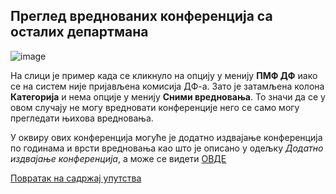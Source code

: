 ## Преглед вреднованих конференција са осталих департмана

![image](https://user-images.githubusercontent.com/29538544/159048611-6a397f5b-7550-4a19-8098-f42d3ba98e54.png)

На слици је пример када се кликнуло на опцију у менију **ПМФ ДФ** иако се на систем није
пријављена комисија ДФ-а. Зато је затамљена колона **Категорија** и нема опције у менију
**Сними вредновања**. То значи да се у овом случају не могу вредновати конференције него
се само могу прегледати њихова вредновања.

У оквиру ових конференција могуће је додатно издвајање конференција по годинама и врсти вредновања као што је описано у одељку *Додатно издвајање конференција*, а може се видети [ОВДЕ](./dodatniPregledKonferencija.md)

[Повратак на садржај упутства](../../uputstvoVrednovanjeKonferencija.md#садржај)
